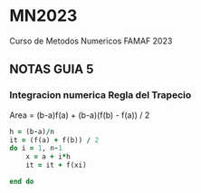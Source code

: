 # MN2023
Curso de Metodos Numericos FAMAF 2023

## NOTAS GUIA 5
### Integracion numerica Regla del Trapecio
Area = (b-a)f(a) + (b-a)(f(b) - f(a)) / 2


```fortran
h = (b-a)/n
it = (f(a) + f(b)) / 2
do i = 1, n-1
    x = a + i*h
    it = it + f(xi)

end do
```
